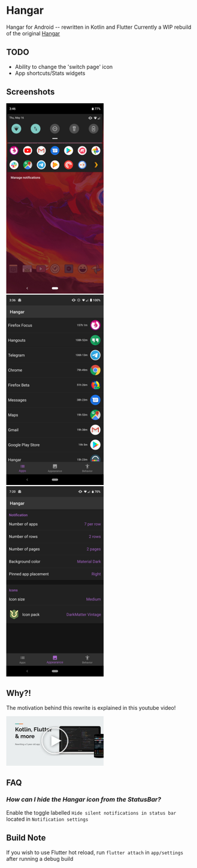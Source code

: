 # Hangar
Hangar for Android -- rewritten in Kotlin and Flutter
Currently a WIP rebuild of the original [Hangar](https://github.com/corcoran/hangar)
## TODO
- Ability to change the 'switch page' icon
- App shortcuts/Stats widgets
## Screenshots
<a href="screenshots/1.jpg"><img src="screenshots/1.jpg" width="260"></a>
<a href="screenshots/2.jpg"><img src="screenshots/2.jpg" width="260"></a>
<a href="screenshots/3.jpg"><img src="screenshots/3.jpg" width="260"></a>
## Why?!
The motivation behind this rewrite is explained in this youtube video!

<a href="https://www.youtube.com/watch?v=aN699vpnRXg"><img src="screenshots/talk.jpg" width="260"></a>
## FAQ
### *How can I hide the Hangar icon from the StatusBar?*
Enable the toggle labelled `Hide silent notifications in status bar` located in `Notification settings`
## Build Note
If you wish to use Flutter hot reload, run `flutter attach` in `app/settings` after running a debug build
